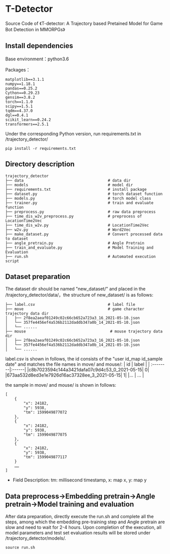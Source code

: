 # T-Detector
Source Code of 《T-detector: A Trajectory based Pretained Model for Game Bot Detection in MMORPGs》

## Install dependencies
Base environment：python3.6

Packages：
    
    matplotlib==3.1.1
    numpy==1.18.1
    pandas==0.25.2
    Cython==0.29.23
    gensim==3.8.2
    torch==1.1.0
    scipy==1.5.1
    tqdm==4.37.0
    dgl==0.4.1
    scikit_learn==0.24.2
    transformers==2.5.1

Under the corresponding Python version, run requirements.txt in /trajectory_detector/

    pip install -r requirements.txt
    
## Directory description

```shell
trajectory_detector
├── data                                     # data dir
├── models                                   # model dir
├── requirements.txt                         # install package
├── dataset.py                               # torch dataset function
├── models.py                                # torch model class
├── trainer.py                               # train and evaluate function
├── preprocess.py                            # raw data preprocess
├── time_dis_w2v_preprocess.py               # preprocess of LocationTime2Vec
├── time_dis_w2v.py                          # LocationTime2Vec
├── w2v.py                                   # Word2Vec
├── make_dataset.py                          # Convert processed data to dataset
├── angle_pretrain.py                        # Angle Pretrain
├── train_and_evaluate.py                    # Model Training and Evaluation
├── run.sh                                   # Automated execution script
```

## Dataset preparation
The dataset dir should be named "new_dataset/" and placed in the /trajectory_detector/data/，the structure of new_dataset/ is as follows:
```shell
├── label.csv                                # label file
├── move                                     # game character trajectory data dir
│   ├── 2f8ea2aeaf01249c02c66cb652a723a3_16_2021-05-10.json 
│   └── 357fe4456ef4a536b2112daddb347a0b_14_2021-05-10.json 
│   └── ......
├── mouse                                     # mouse trajectory data dir
│   ├── 2f8ea2aeaf01249c02c66cb652a723a3_16_2021-05-10.json 
│   └── 357fe4456ef4a536b2112daddb347a0b_14_2021-05-10.json
│   └── ......
```
label.csv is shown in follows, the id consists of the "user id_map id_sample date" and matches the file names in move/ and mouse/:
| id	     | label | 
| :--------|:------|
|c8b7023594c144a3421dafa07c9d4c53_0_2021-05-15| 0|
|673aa532d8ed3e1e7926d16ac37328ee_3_2021-05-15| 1|
|... | ... |

the sample in move/ and mouse/ is shown in follows:

```
[
    {
        "x": 24182,
        "y": 5938,
        "tm": 1599049877072
    },
    {
        "x": 24182,
        "y": 5938,
        "tm": 1599049877075
    },
    {
        "x": 24182,
        "y": 5938,
        "tm": 1599049877117
    }
    ……
]
```

- Field Description: tm: millisecond timestamp, x: map x, y: map y

## Data preprocess->Embedding pretrain->Angle pretrain->Model training and evaluation
After data preparation, directly execute the run.sh and complete all the steps, among which the embedding pre-training step and Angle pretrain are slow and need to wait for 2-4 hours. Upon completion of the execution, all model parameters and test set evaluation results will be stored under /trajectory_detector/models/.
    
    source run.sh
